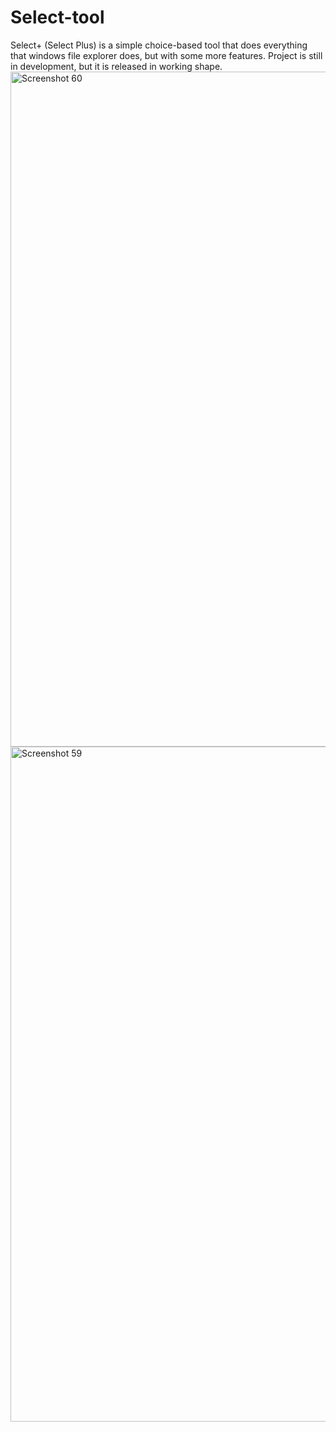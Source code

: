 # Select-tool
Select+ (Select Plus) is a simple choice-based tool that does everything that windows file explorer does, but with some more features. Project is still in development, but it is released in working shape.
<img width="1920" height="1080" alt="Screenshot 60" src="https://github.com/user-attachments/assets/568985c3-22b6-4778-bc6f-855b7dc7a064" />
<img width="1920" height="1080" alt="Screenshot 59" src="https://github.com/user-attachments/assets/44e02210-ef01-41b9-baa2-a71d76b36fba" />
